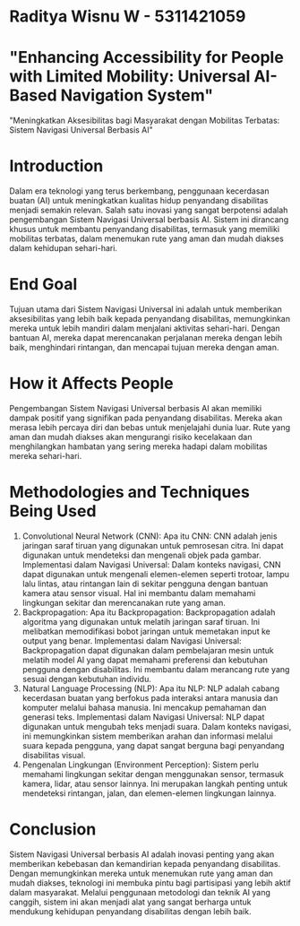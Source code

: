 # Raditya Wisnu W - 5311421059

# "Enhancing Accessibility for People with Limited Mobility: Universal AI-Based Navigation System"
"Meningkatkan Aksesibilitas bagi Masyarakat dengan Mobilitas Terbatas: Sistem Navigasi Universal Berbasis AI"

# Introduction
Dalam era teknologi yang terus berkembang, penggunaan kecerdasan buatan (AI) untuk meningkatkan kualitas hidup penyandang disabilitas menjadi semakin relevan. Salah satu inovasi yang sangat berpotensi adalah pengembangan Sistem Navigasi Universal berbasis AI. Sistem ini dirancang khusus untuk membantu penyandang disabilitas, termasuk yang memiliki mobilitas terbatas, dalam menemukan rute yang aman dan mudah diakses dalam kehidupan sehari-hari.

# End Goal
Tujuan utama dari Sistem Navigasi Universal ini adalah untuk memberikan aksesibilitas yang lebih baik kepada penyandang disabilitas, memungkinkan mereka untuk lebih mandiri dalam menjalani aktivitas sehari-hari. Dengan bantuan AI, mereka dapat merencanakan perjalanan mereka dengan lebih baik, menghindari rintangan, dan mencapai tujuan mereka dengan aman.

# How it Affects People
Pengembangan Sistem Navigasi Universal berbasis AI akan memiliki dampak positif yang signifikan pada penyandang disabilitas. Mereka akan merasa lebih percaya diri dan bebas untuk menjelajahi dunia luar. Rute yang aman dan mudah diakses akan mengurangi risiko kecelakaan dan menghilangkan hambatan yang sering mereka hadapi dalam mobilitas mereka sehari-hari.

# Methodologies and Techniques Being Used
1. Convolutional Neural Network (CNN):
Apa itu CNN: CNN adalah jenis jaringan saraf tiruan yang digunakan untuk pemrosesan citra. Ini dapat digunakan untuk mendeteksi dan mengenali objek pada gambar.
Implementasi dalam Navigasi Universal: Dalam konteks navigasi, CNN dapat digunakan untuk mengenali elemen-elemen seperti trotoar, lampu lalu lintas, atau rintangan lain di sekitar pengguna dengan bantuan kamera atau sensor visual. Hal ini membantu dalam memahami lingkungan sekitar dan merencanakan rute yang aman.
3. Backpropagation:
Apa itu Backpropagation: Backpropagation adalah algoritma yang digunakan untuk melatih jaringan saraf tiruan. Ini melibatkan memodifikasi bobot jaringan untuk memetakan input ke output yang benar.
Implementasi dalam Navigasi Universal: Backpropagation dapat digunakan dalam pembelajaran mesin untuk melatih model AI yang dapat memahami preferensi dan kebutuhan pengguna dengan disabilitas. Ini membantu dalam merancang rute yang sesuai dengan kebutuhan individu.
4. Natural Language Processing (NLP):
Apa itu NLP: NLP adalah cabang kecerdasan buatan yang berfokus pada interaksi antara manusia dan komputer melalui bahasa manusia. Ini mencakup pemahaman dan generasi teks.
Implementasi dalam Navigasi Universal: NLP dapat digunakan untuk mengubah teks menjadi suara. Dalam konteks navigasi, ini memungkinkan sistem memberikan arahan dan informasi melalui suara kepada pengguna, yang dapat sangat berguna bagi penyandang disabilitas visual.
5. Pengenalan Lingkungan (Environment Perception): Sistem perlu memahami lingkungan sekitar dengan menggunakan sensor, termasuk kamera, lidar, atau sensor lainnya. Ini merupakan langkah penting untuk mendeteksi rintangan, jalan, dan elemen-elemen lingkungan lainnya.

# Conclusion
Sistem Navigasi Universal berbasis AI adalah inovasi penting yang akan memberikan kebebasan dan kemandirian kepada penyandang disabilitas. Dengan memungkinkan mereka untuk menemukan rute yang aman dan mudah diakses, teknologi ini membuka pintu bagi partisipasi yang lebih aktif dalam masyarakat. Melalui penggunaan metodologi dan teknik AI yang canggih, sistem ini akan menjadi alat yang sangat berharga untuk mendukung kehidupan penyandang disabilitas dengan lebih baik.
